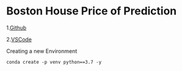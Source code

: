 # Boston House Price of Prediction

1.[Github](https://github.com)

2.[VSCode](https://visualstudio.com)

Creating a new  Environment
``` 
conda create -p venv python==3.7 -y
``` 
